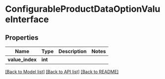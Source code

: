 # ConfigurableProductDataOptionValueInterface

## Properties
Name | Type | Description | Notes
------------ | ------------- | ------------- | -------------
**value_index** | **int** |  | 

[[Back to Model list]](../README.md#documentation-for-models) [[Back to API list]](../README.md#documentation-for-api-endpoints) [[Back to README]](../README.md)


